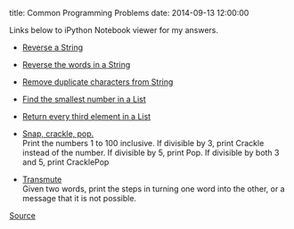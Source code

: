 title: Common Programming Problems
date: 2014-09-13 12:00:00

Links below to iPython Notebook viewer for my answers.

- [Reverse a String](http://nbviewer.ipython.org/github/ajkim141/interview_problems/blob/master/reverse_a_string.ipynb)

- [Reverse the words in a String](http://nbviewer.ipython.org/github/ajkim141/interview_problems/blob/master/reverse_words.ipynb)

- [Remove duplicate characters from String](http://nbviewer.ipython.org/github/ajkim141/interview_problems/blob/master/remove_duplicate_characters.ipynb)

- [Find the smallest number in a List](http://nbviewer.ipython.org/github/ajkim141/interview_problems/blob/master/min_in_list.ipynb)

- [Return every third element in a List](http://nbviewer.ipython.org/github/ajkim141/interview_problems/blob/master/every_third_list.ipynb)

- [Snap, crackle, pop.](http://nbviewer.ipython.org/github/ajkim141/interview_problems/blob/master/snap.ipynb)  
Print the numbers 1 to 100 inclusive. If divisible by 3, print Crackle instead of the number. If divisible by 5, print Pop. If divisible by both 3 and 5, print CracklePop

- [Transmute](http://nbviewer.ipython.org/github/ajkim141/interview_problems/blob/master/transmute.ipynb)  
Given two words, print the steps in turning one word into the other, or a message that it is not possible.


[Source](https://github.com/ajkim141/interview_problems)

